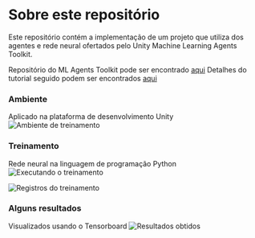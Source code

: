 ﻿# Sobre este repositório
Este repositório contém a implementação de um projeto que utiliza dos agentes e rede neural ofertados pelo Unity Machine Learning Agents Toolkit.

Repositório do ML Agents Toolkit pode ser encontrado [aqui](https://github.com/Unity-Technologies/ml-agents)
Detalhes do tutorial seguido podem ser encontrados [aqui](https://github.com/Unity-Technologies/ml-agents/blob/release_10_docs/docs/Learning-Environment-Create-New.md#training-the-environment)

### Ambiente
Aplicado na plataforma de desenvolvimento Unity
![Ambiente de treinamento](./Docs/Images/enviroment)

### Treinamento
Rede neural na linguagem de programação Python
![Executando o treinamento](./Docs/Images/training)

![Registros do treinamento](./Docs/Images/training-log)

### Alguns resultados
Visualizados usando o Tensorboard
![Resultados obtidos ](./Docs/Images/results)

